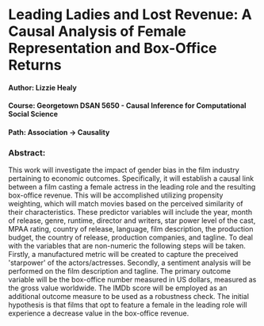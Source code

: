 # Leading Ladies and Lost Revenue: A Causal Analysis of Female Representation and Box-Office Returns

#### Author: Lizzie Healy
#### Course: Georgetown DSAN 5650 - Causal Inference for Computational Social Science
#### Path: Association -> Causality

### Abstract:
This work will investigate the impact of gender bias in the film industry pertaining to economic outcomes. Specifically, it will establish a causal link between a film casting a female actress in the leading role and the resulting box-office revenue. This will be accomplished utilizing propensity weighting, which will match movies based on the perceived similarity of their characteristics. These predictor variables will include the year, month of release, genre, runtime, director and writers, star power level of the cast, MPAA rating, country of release, language, film description, the production budget, the country of release, production companies, and tagline. To deal with the variables that are non-numeric the following steps will be taken. Firstly, a manufactured metric will be created to capture the preceived 'starpower' of the actors/actresses. Secondly, a sentiment analysis will be performed on the film description and tagline. The primary outcome variable will be the box-office number measured in US dollars, measured as the gross value worldwide. The IMDb score will be employed as an additional outcome measure to be used as a robustness check. The initial hypothesis is that films that opt to feature a female in the leading role will experience a decrease value in the box-office revenue.